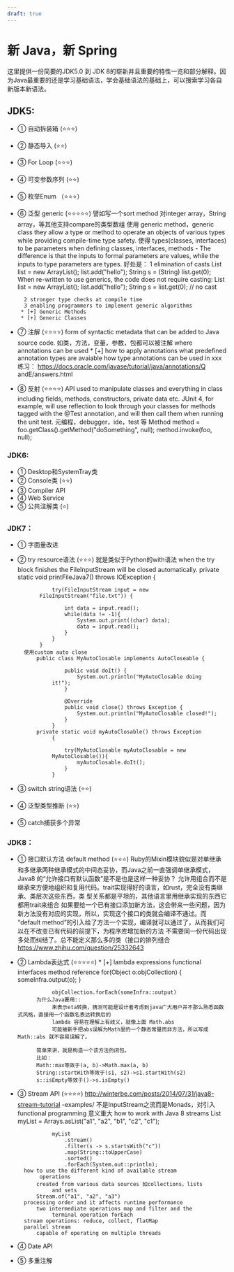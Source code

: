 ```yaml
---
draft: true
---
```


# 新 Java，新 Spring


这里提供一份简要的JDK5.0 到 JDK 8的崭新并且重要的特性一览和部分解释。因为Java最重要的还是学习基础语法，学会基础语法的基础上，可以搜索学习各自新版本新语法。

## JDK5:

 - ① 自动拆装箱 (⭐️⭐️⭐️)
 - ② 静态导入 (⭐️⭐️)
 - ③ For Loop (⭐️⭐️⭐️)
 - ④ 可变参数序列 (⭐️⭐️)
 - ⑤ 枚举Enum （⭐️⭐️⭐️）
 - ⑥ 泛型  generic (⭐️⭐️⭐️⭐️⭐️)
         譬如写一个sort method 对integer array，String
              array，等其他支持compare的类型数组 使用 generic method，generic class
         they allow a type or method to operate an objects of
              various types while providing compile-time type safety.
         使得 types(classes, interfaces) to be parameters when
              defining classes, interfaces, methods - The difference is
              that the inputs to formal parameters are values, while
              the inputs to type parameters are types.
         好处是：
         1 elimination of casts
             List list = new ArrayList();
                  list.add("hello");
                  String s = (String) list.get(0);
                  When re-written to use generics, the code does not
                  require casting:
                  List<String> list = new ArrayList<String>();
                  list.add("hello");
                  String s = list.get(0);   // no cast

         2 stronger type checks at compile time
         3 enabling programmers to implement generic algorithms
        * [+] Generic Methods
        * [+] Generic Classes
 - ⑦ 注解 (⭐️⭐️⭐️⭐️)
         form of syntactic metadata that can be added to Java
              source code. 如类，方法，变量，参数，包都可以被注解
         where annotations can be used
        * [+] how to apply annotations
         what predefined annotation types are avaiable
         how type annotations can be used in xxx
         练习：
              https://docs.oracle.com/javase/tutorial/java/annotations/Q
              andE/answers.html
 - ⑧ 反射 (⭐️⭐️⭐️⭐️)
         API used to manipulate classes and everything in class
              including fields, methods, constructors, private data etc.
         JUnit 4, for example, will use reflection to look through
              your classes for methods tagged with the @Test
              annotation, and will then call them when running the unit
              test.
         元编程，debugger，ide，test 等
         Method method = foo.getClass().getMethod("doSomething",
              null); method.invoke(foo, null);

### JDK6:

 - ① Desktop和SystemTray类
 - ② Console类 (⭐️⭐️)
 - ③ Compiler API
 - ④ Web Service
 - ⑤ 公共注解类 (⭐️)

### JDK7：

 - ① 字面量改进
 - ② try resource语法 (⭐️⭐️⭐️)
         就是类似于Python的with语法
         when the try block finishes the FileInputStream will be
              closed automatically.
         private static void printFileJava7() throws IOException {

                  try(FileInputStream input = new
              FileInputStream("file.txt")) {

                      int data = input.read();
                      while(data != -1){
                          System.out.print((char) data);
                          data = input.read();
                      }
                  }
              }
         使用custom auto close
             public class MyAutoClosable implements AutoCloseable {

                      public void doIt() {
                          System.out.println("MyAutoClosable doing
                  it!");
                      }

                      @Override
                      public void close() throws Exception {
                          System.out.println("MyAutoClosable closed!");
                      }
                  }
             private static void myAutoClosable() throws Exception
                  {

                      try(MyAutoClosable myAutoClosable = new
                  MyAutoClosable()){
                          myAutoClosable.doIt();
                      }
                  }
 - ③ switch string语法 (⭐️⭐️)
 - ④ 泛型类型推断 (⭐️⭐️)
 - ⑤ catch捕获多个异常

### JDK8：

 - ① 接口默认方法 default method (⭐️⭐️⭐️)
         Ruby的Mixin模块貌似是对单继承和多继承两种继承模式的中间态妥协，而Java之前一直强调单继承模式，Java8
              的“允许接口有默认函数”是不是也是这样一种妥协？
         允许用组合而不是继承来方便地组织和复用代码。trait实现得好的语言，如rust，完全没有类继承、类层次这些东西，类
              型关系都是平坦的，其他语言里用继承实现的东西它都用trait来组合
         如果要给一个已有接口添加新方法，这会带来一些问题，因为新方法没有对应的实现，所以，实现这个接口的类就会编译不通过。而
              “default
              method”的引入给了方法一个实现，编译就可以通过了，从而我们可以在不改变已有代码的前提下，为程序库增加新的方法
         不需要同一份代码出现多处而纠结了。总不能定义那么多的类（接口的排列组合
              https://www.zhihu.com/question/25332643
 - ② Lambda表达式 (⭐️⭐️⭐️⭐️⭐️)
        * [+] lambda expressions
         functional interfaces
         method reference
             for(Object o:objCollection) {
                    someInfra.output(o);
                  }

                  objCollection.forEach(someInfra::output)
             为什么Java要用::
                  来表示eta转换，猜测可能是设计者考虑到java广大用户并不那么熟悉函数式风格，直接用一个函数名表达转换后的
                  lambda 容易在理解上有歧义，就像上面 Math.abs
                  可能被新手把abs误解为Math里的一个静态常量而非方法，所以写成 Math::abs 就不容易误解了。

             简单来讲，就是构造一个该方法的闭包。
             比如：
             Math::max等效于(a, b)->Math.max(a, b)
             String::startWith等效于(s1, s2)->s1.startWith(s2)
             s::isEmpty等效于()->s.isEmpty()
 - ③ Stream API (⭐️⭐️⭐️⭐️)
         http://winterbe.com/posts/2014/07/31/java8-stream-tutorial
              -examples/
         不是InputStream之流而是Monads，对引入functional programming 意义重大
         how to work with Java 8 streams
             List<String> myList =
                      Arrays.asList("a1", "a2", "b1", "c2", "c1");

                  myList
                      .stream()
                      .filter(s -> s.startsWith("c"))
                      .map(String::toUpperCase)
                      .sorted()
                      .forEach(System.out::println);
         how to use the different kind of available stream
              operations
             created from various data sources 如collections，lists
                  and sets
             Stream.of("a1", "a2", "a3")
         processing order and it affects runtime performance
             two intermediate operations map and filter and the
                  terminal operation forEach
         stream operations: reduce, collect, flatMap
         parallel stream
             capable of operating on multiple threads
 - ④ Date API
 - ⑤ 多重注解
